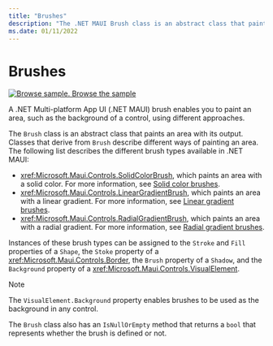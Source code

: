```yaml
---
title: "Brushes"
description: "The .NET MAUI Brush class is an abstract class that paints an area with its output."
ms.date: 01/11/2022
---
```


# Brushes

[![Browse sample.](~/media/code-sample.png) Browse the sample](/samples/dotnet/maui-samples/userinterface-brushes)

A .NET Multi-platform App UI (.NET MAUI) brush enables you to paint an area, such as the background of a control, using different approaches.

The `Brush` class is an abstract class that paints an area with its output. Classes that derive from `Brush` describe different ways of painting an area. The following list describes the different brush types available in .NET MAUI:

- <xref:Microsoft.Maui.Controls.SolidColorBrush>, which paints an area with a solid color. For more information, see [Solid color brushes](solidcolor.md).
- <xref:Microsoft.Maui.Controls.LinearGradientBrush>, which paints an area with a linear gradient. For more information, see [Linear gradient brushes](lineargradient.md).
- <xref:Microsoft.Maui.Controls.RadialGradientBrush>, which paints an area with a radial gradient. For more information, see [Radial gradient brushes](radialgradient.md).

Instances of these brush types can be assigned to the `Stroke` and `Fill` properties of a `Shape`, the `Stoke` property of a <xref:Microsoft.Maui.Controls.Border>, the `Brush` property of a `Shadow`, and the `Background` property of a <xref:Microsoft.Maui.Controls.VisualElement>.

> [!NOTE]
> The `VisualElement.Background` property enables brushes to be used as the background in any control.

The `Brush` class also has an `IsNullOrEmpty` method that returns a `bool` that represents whether the brush is defined or not.
